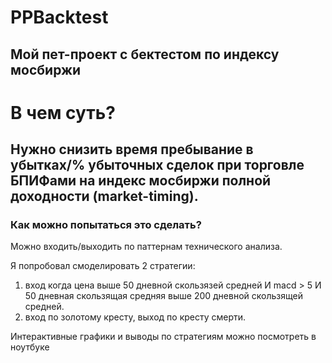 # PPBacktest
## Мой пет-проект с бектестом по индексу мосбиржи


# В чем суть?
## Нужно снизить время пребывание в убытках/% убыточных сделок при торговле БПИФами на индекс мосбиржи полной доходности (market-timing).
### Как можно попытаться это сделать?

Можно входить/выходить по паттернам технического анализа.

Я попробовал смоделировать 2 стратегии:



1) вход когда цена выше 50 дневной скользязей средней И macd > 5 И 50 дневная скользящая средняя выше 200 дневной скользящей средней.
2) вход по золотому кресту, выход по кресту смерти.

Интерактивные графики и выводы по стратегиям можно посмотреть в ноутбуке
